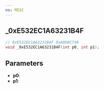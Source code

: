 ```yaml
---
ns: MISC
---
```

## _0xE532EC1A63231B4F

```c
// 0xE532EC1A63231B4F 0xA0D8C749
void _0xE532EC1A63231B4F(int p0, int p1);
```


## Parameters
* **p0**: 
* **p1**: 

